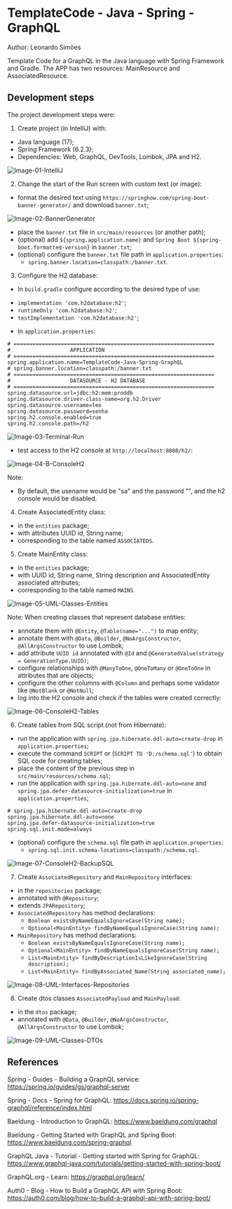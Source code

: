 # TemplateCode - Java - Spring - GraphQL
Author: Leonardo Simões

Template Code for a GraphQL in the Java language with Spring Framework and Gradle.
The APP has two resources: MainResource and AssociatedResource.


## Development steps
The project development steps were:

1. Create project (in IntelliJ) with:
- Java language (17);
- Spring Framework (6.2.3);
- Dependencies: Web, GraphQL, DevTools, Lombok, JPA and H2.

![Image-01-IntelliJ](images/Image-01-IntelliJ.png)

2. Change the start of the Run screen with custom text (or image):
- format the desired text using `https://springhow.com/spring-boot-banner-generator/` and download `banner.txt`;

![Image-02-BannerGenerator](images/Image-02-BannerGenerator.png)

- place the `banner.txt` file in `src/main/resources` (or another path);
- (optional) add `${spring.application.name}` and `Spring Boot ${spring-boot.formatted-version}` in `banner.txt`;
- (optional) configure the `banner.txt` file path in `application.properties`:
  * `spring.banner.location=classpath:/banner.txt`.

3. Configure the H2 database:
- In `build.gradle` configure according to the desired type of use:
* `implementation 'com.h2database:h2'`;
* `runtimeOnly 'com.h2database:h2'`;
* `testImplementation 'com.h2database:h2'`;
- In `application.properties`:

```properties
# ================================================================
#                   APPLICATION
# ================================================================
spring.application.name=TemplateCode-Java-Spring-GraphQL
# spring.banner.location=classpath:/banner.txt
# ================================================================
#                   DATASOURCE - H2 DATABASE
# ================================================================
spring.datasource.url=jdbc:h2:mem:proddb
spring.datasource.driver-class-name=org.h2.Driver
spring.datasource.username=leo
spring.datasource.password=senha
spring.h2.console.enabled=true
spring.h2.console.path=/h2
```

![Image-03-Terminal-Run](images/Image-03-Terminal-Run.png)

- test access to the H2 console at `http://localhost:8080/h2/`:

![Image-04-B-ConsoleH2](images/Image-04-B-ConsoleH2.png)

Note:
- By default, the usename would be "sa" and the password "", and the h2 console would be disabled.

4. Create AssociatedEntity class:
- in the `entities` package;
- with attributes UUID id, String name;
- corresponding to the table named `ASSOCIATEDS`.

5. Create MainEntity class:
- in the `entities` package;
- with UUID id, String name, String description and AssociatedEntity associated attributes;
- corresponding to the table named `MAINS`.

![Image-05-UML-Classes-Entities](images/Image-05-UML-Classes-Entities.png)

Note: When creating classes that represent database entities:
- annotate them with `@Entity`, `@Table(name="...")` to map entity;
- annotate them with `@Data`, `@Builder`, `@NoArgsConstructor`, `@AllArgsConstructor` to use Lombok;
- add attribute `UUID id` annotated with `@Id` and `@GeneratedValue(strategy = GenerationType.UUID)`;
- configure relationships with `@ManyToOne`, `@OneToMany` or `@OneToOne` in attributes that are objects;
- configure the other columns with `@Column` and perhaps some validator like `@NotBlank` or `@NotNull`;
- log into the H2 console and check if the tables were created correctly:

![Image-06-ConsoleH2-Tables](images/Image-06-ConsoleH2-Tables.png)

6. Create tables from SQL script (not from Hibernate):
- run the application with `spring.jpa.hibernate.ddl-auto=create-drop` in `application.properties`;
- execute the command `SCRIPT` or (`SCRIPT TO 'D:/schema.sql'`) to obtain SQL code for creating tables;
- place the content of the previous step in `src/main/resources/schema.sql`;
- run the application with `spring.jpa.hibernate.ddl-auto=none` and
  `spring.jpa.defer-datasource-initialization=true` in `application.properties`;

```properties
# spring.jpa.hibernate.ddl-auto=create-drop
spring.jpa.hibernate.ddl-auto=none
spring.jpa.defer-datasource-initialization=true
spring.sql.init.mode=always
```

- (optional) configure the `schema.sql` file path in `application.properties`:
  * `spring.sql.init.schema-locations=classpath:/schema.sql`.

![Image-07-ConsoleH2-BackupSQL](images/Image-07-ConsoleH2-BackupSQL.png)

7. Create `AssociatedRepository` and `MainRepository` interfaces:
- in the `repositories` package;
- annotated with `@Repository`;
- extends `JPARepository`;
- `AssociatedRepository` has method declarations:
  * `Boolean existsByNameEqualsIgnoreCase(String name);`
  * `Optional<MainEntity> findByNameEqualsIgnoreCase(String name);`
- `MainRepository` has method declarations:
  * `Boolean existsByNameEqualsIgnoreCase(String name);`
  * `Optional<MainEntity> findByNameEqualsIgnoreCase(String name);`
  * `List<MainEntity> findByDescriptionIsLikeIgnoreCase(String description);`
  * `List<MainEntity> findByAssociated_Name(String associated_name);`

![Image-08-UML-Interfaces-Repositories](images/Image-08-UML-Interfaces-Repositories.png)

8. Create dtos classes `AssociatedPayload` and `MainPayload`:
- in the `dtos` package;
- annotated with `@Data`, `@Builder`, `@NoArgsConstructor`, `@AllArgsConstructor` to use Lombok;

![Image-09-UML-Classes-DTOs](images/Image-09-UML-Classes-DTOs.png)


## References
Spring - Guides - Building a GraphQL service:
https://spring.io/guides/gs/graphql-server

Spring - Docs - Spring for GraphQL:
https://docs.spring.io/spring-graphql/reference/index.html

Baeldung - Introduction to GraphQL:
https://www.baeldung.com/graphql

Baeldung - Getting Started with GraphQL and Spring Boot:
https://www.baeldung.com/spring-graphql

GraphQL Java - Tutorial - Getting started with Spring for GraphQL:
https://www.graphql-java.com/tutorials/getting-started-with-spring-boot/

GraphQL.org - Learn:
https://graphql.org/learn/

Auth0 - Blog - How to Build a GraphQL API with Spring Boot:
https://auth0.com/blog/how-to-build-a-graphql-api-with-spring-boot/